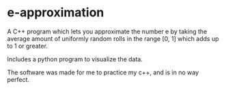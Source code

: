 # e-approximation
A C++ program which lets you approximate the number e by taking the average amount of uniformly random rolls in the range [0, 1] which adds up to 1 or greater.

Includes a python program to visualize the data.

The software was made for me to practice my c++, and is in no way perfect. 
